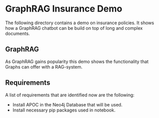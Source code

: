 # GraphRAG Insurance Demo
The following directory contains a demo on insurance policies. It shows how a GraphRAG chatbot can be build on top of long and complex documents. 

## GraphRAG
As GraphRAG gains popularity this demo shows the functionality that Graphs can offer with a RAG-system. 

## Requirements
A list of requirements that are identified now are the following:
- Install APOC in the Neo4j Database that will be used. 
- Install necessary pip packages used in notebook.

